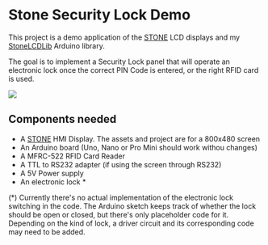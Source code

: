 # Stone Security Lock Demo
This project is a demo application of the [STONE](https://www.stoneitech.com) LCD displays and my [StoneLCDLib](https://github.com/battlecoder/StoneLCDLib) Arduino library.

The goal is to implement a Security Lock panel that will operate an electronic lock once the correct PIN Code is entered, or the right RFID card is used.

![](https://blog.damnsoft.org/wp-content/uploads/2021/02/screenshot.png)

## Components needed

* A [STONE](https://www.stoneitech.com) HMI Display. The assets and project are for a 800x480 screen
* An Arduino board (Uno, Nano or Pro Mini should work withou changes)
* A MFRC-522 RFID Card Reader
* A TTL to RS232 adapter (if using the screen through RS232)
* A 5V Power supply
* An electronic lock *

(*) Currently there's no actual implementation of the electronic lock switching in the code. The Arduino sketch keeps track of whether the lock should be open or closed, but there's only placeholder code for it. Depending on the kind of lock, a driver circuit and its corresponding code may need to be added.